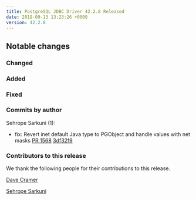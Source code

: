 ```yaml
---
title: PostgreSQL JDBC Driver 42.2.8 Released
date: 2019-09-13 13:23:26 +0000
version: 42.2.8
---
```


## Notable changes

### Changed

### Added

### Fixed

<!--more-->

### Commits by author

Sehrope Sarkuni (1):

* fix: Revert inet default Java type to PGObject and handle values with net masks [PR 1568](https://github.com/pgjdbc/pgjdbc/pull/1568) [3df32f9](https://github.com/pgjdbc/pgjdbc/commit/3df32f9bf9da38cc5f0fbb212a3034e4634dd3c7)

### Contributors to this release

We thank the following people for their contributions to this release.

[Dave Cramer](davec@postgresintl.com)

[Sehrope Sarkuni](https://github.com/sehrope)
